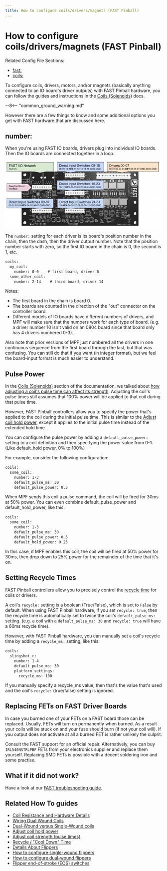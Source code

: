 ```yaml
---
title: How to configure coils/drivers/magnets (FAST Pinball)
---
```


# How to configure coils/drivers/magnets (FAST Pinball)


Related Config File Sections:

* [fast:](../../config/fast.md)
* [coils:](../../config/coils.md)

To configure coils, drivers, motors, and/or magnets (basically anything
connected to an IO board's driver outputs) with FAST Pinball hardware,
you can follow the guides and instructions in the
[Coils (Solenoids)](../../mechs/coils/index.md) docs.

--8<-- "common_ground_warning.md"

However there are a few things to know and some additional options you
get with FAST hardware that are discussed here.

## number:

When you're using FAST IO boards, drivers plug into individual IO
boards. Then the IO boards are connected together in a loop.

![image](/hardware/images/fast-io-3208.png)

The `number:` setting for each driver is its board's position number in
the chain, then the dash, then the driver output number. Note that the
position number starts with zero, so the first IO board in the chain is
0, the second is 1, etc.

``` mpf-config
coils:
  my_coil:
    number: 0-0    # first board, driver 0
  some_other_coil:
    number: 2-14    # third board, driver 14
```

Notes:

* The first board in the chain is board 0.
* The boards are counted in the direction of the "out" connector
    on the controller board.
* Different models of IO boards have different numbers of drivers,
    and MPF will make sure that the numbers work for each type of
    board. (e.g. a driver number 10 isn't valid on an 0804 board
    since that board only has 4 drivers numbered 0-3).

Also note that prior versions of MPF just numbered all the drivers in
one continuous sequence from the first board through the last, but that
was confusing. You can still do that if you want (in integer format),
but we feel the board-input format is much easier to understand.

## Pulse Power

In the [Coils (Solenoids)](../../mechs/coils/index.md) section of the
documentation, we talked about
[how adjusting a coil's pulse time can affect its strength](../../mechs/coils/pulse_power.md). Adjusting the coil's pulse times still assumes that 100%
power will be applied to that coil during that pulse time.

However, FAST Pinball controllers allow you to specify the power that's
applied to the coil during the initial pulse time. This is similar to
the [Adjust coil hold power](../../mechs/coils/hold_power.md), except it
applies to the initial pulse time instead of the extended hold time.

You can configure the pulse power by adding a `default_pulse_power:`
setting to a coil definition and then specifying the power value from
0-1. (Like default_hold power, 0% to 100%)

For example, consider the following configuration:

``` mpf-config
coils:
  some_coil:
    number: 1-3
    default_pulse_ms: 30
    default_pulse_power: 0.5
```

When MPF sends this coil a pulse command, the coil will be fired for
30ms at 50% power. You can even combine default_pulse_power and
default_hold_power, like this:

``` mpf-config
coils:
  some_coil:
    number: 1-3
    default_pulse_ms: 30
    default_pulse_power: 0.5
    default_hold_power: 0.25
```

In this case, if MPF enables this coil, the coil will be fired at 50%
power for 30ms, then drop down to 25% power for the remainder of the
time that it's on.

## Setting Recycle Times

FAST Pinball controllers allow you to precisely control the
[recycle time](../../mechs/coils/recycle.md) for
coils or drivers.

A coil's `recycle:` setting is a boolean (True/False), which is set to
`False` by default. When using FAST Pinball hardware, if you set
`recycle: true`, then the recycle time is automatically set to twice the
coil's `default_pulse_ms:` setting. (e.g. a coil with a
`default_pulse_ms: 30` and `recycle: true` will have a 60ms recycle
time).

However, with FAST Pinball hardware, you can manually set a coil's
recycle time by adding a `recycle_ms:` setting, like this:

``` mpf-config
coils:
  slingshot_r:
    number: 1-4
    default_pulse_ms: 30
    platform_settings:
      recycle_ms: 100
```

If you manually specify a recycle_ms value, then that's the value
that's used and the coil's `recycle:` (true/false) setting is ignored.

## Replacing FETs on FAST Driver Boards

In case you burned one of your FETs on a FAST board those can be
replaced. Usually, FETs will turn on permanently when burned. As a
result your coils will be stuck on and your fuse should burn (if not
your coil will). If you output does not activate at all a burned FET is
rather unlikely the culprit.

Consult the FAST support for an official repair. Alternatively, you can
buy `IRL540NSTRLPBF` FETs from your electronics supplier and replace
them yourself. Replacing SMD FETs is possible with a decent soldering
iron and some practise.

## What if it did not work?

Have a look at our
[FAST troubleshooting guide](../../troubleshooting/index.md).

## Related How To guides

* [Coil Resistance and Hardware Details](../../mechs/coils/index.md)
* [Wiring Dual Wound Coils](../../mechs/coils/dual_wound_coils.md)
* [Dual-Wound versus Single-Wound coils](../../mechs/coils/dual_vs_single_wound.md)
* [Adjust coil hold power](../../mechs/coils/hold_power.md)
* [Adjust coil strength (pulse times)](../../mechs/coils/pulse_power.md)
* [Recycle / "Cool Down" Time](../../mechs/coils/recycle.md)
* [Details About Flippers](../../mechs/flippers/index.md)
* [How to configure single-wound flippers](../../mechs/flippers/single_wound.md)
* [How to configure dual-wound flippers](../../mechs/flippers/dual_wound.md)
* [Flipper end-of-stroke (EOS) switches](../../mechs/flippers/eos_switches.md)

